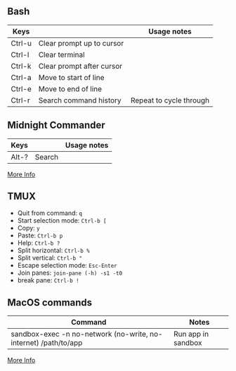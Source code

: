 Bash
----

| Keys   |             | Usage notes | 
| ------ | ----------- | ----------- |
| Ctrl-u | Clear prompt up to cursor | |
| Ctrl-l | Clear terminal | |
| Ctrl-k | Clear prompt after cursor | |
| Ctrl-a | Move to start of line | |
| Ctrl-e | Move to end of line | |
| Ctrl-r | Search command history | Repeat to cycle through |

Midnight Commander
------------------
| Keys   |             | Usage notes |
| ------ | ----------- | ----------- |
| Alt-? | Search | |

[More Info](http://www.keyxl.com/aaae4b0/407/Midnight-Commander-keyboard-shortcuts.htm)

TMUX
----

- Quit from command: `q`
- Start selection mode: `Ctrl-b [`
- Copy: `y`
- Paste: `Ctrl-b p`
- Help: `Ctrl-b ?`
- Split horizontal: `Ctrl-b %`
- Split vertical: `Ctrl-b "`
- Escape selection mode: `Esc-Enter`
- Join panes: `join-pane (-h) -s1 -t0`
- break pane: `Ctrl-b !`

MacOS commands
--------------

| Command | Notes |
| ------- | ----- |
| sandbox-exec -n no-network (no-write, no-internet) /path/to/app | Run app in sandbox |

[More Info](http://reverse.put.as/wp-content/uploads/2011/09/Apple-Sandbox-Guide-v1.0.pdf)
